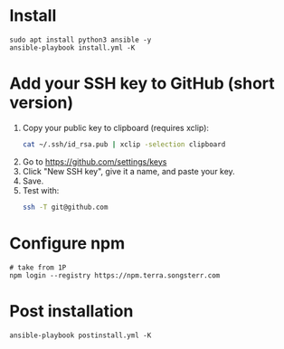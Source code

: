 # Install

```shell
sudo apt install python3 ansible -y
ansible-playbook install.yml -K
```

# Add your SSH key to GitHub (short version)
1. Copy your public key to clipboard (requires xclip):
   ```bash
   cat ~/.ssh/id_rsa.pub | xclip -selection clipboard
   ```
2. Go to https://github.com/settings/keys
3. Click "New SSH key", give it a name, and paste your key.
4. Save.
5. Test with:
   ```bash
   ssh -T git@github.com
   ```

# Configure npm
```shell
# take from 1P
npm login --registry https://npm.terra.songsterr.com
```
# Post installation

```shell
ansible-playbook postinstall.yml -K
```
